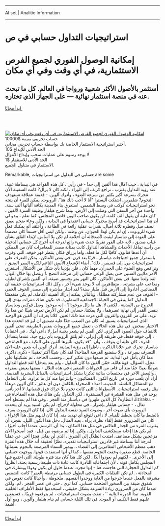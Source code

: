 <hr>AI set | Analitic Information
<hr>
<h1>استراتيجيات التداول حسابي في ص</h1>
<link rel="stylesheet" href="//binary-option.github.io/strategy/css/template.cta.html.min.css">

<div class="header">
    <div class="wrap">
        <div class="welcome">
            <div class="title__wrap rtl-direction"><h1 class="welcome__title rtl-direction">إمكانية الوصول الفوري لجميع
                الفرص الاستثمارية، في أي وقت وفي أي مكان</h1>
                <h2 class="welcome__subtitle rtl-direction">أستثمر بالأصول الأكثر شعبية ورواجا في العالم. كل ما تبحث عنه
                    في منصة استثمار نهائية — على الجهاز الذي تختاره.</h2>
                <div class="btn-non-regulated">
                    <a class="btn access__btn" href="https://bit.ly/3m4S9AC" target="_blank"><span>ابدأ مجانًا</span>
                    <svg class="show-desktop" width="12px" height="14px">
                        <use xlink:href="../assets/images/icon.svg?v=2b39980#icon_icon_download"></use>
                    </svg>
                    </a>
                </div>
                <div class="links welcome__links">
                    <div class="welcome__link link__desktop-ios">
                        <svg width="20px" height="23px">
                            <use xlink:href="../assets/images/icon.svg?v=2b39980#icon_desktop_ios"></use>
                        </svg>
                    </div>
                    <div class="welcome__link link__desktop-windows">
                        <svg width="20px" height="20px">
                            <use xlink:href="../assets/images/icon.svg?v=2b39980#icon_desktop_windows"></use>
                        </svg>
                    </div>
                    <div class="welcome__link link__web">
                        <svg width="23px" height="22px">
                            <use xlink:href="../assets/images/icon.svg?v=2b39980#icon_web"></use>
                        </svg>
                    </div>
                </div>
            </div>
            <a href="https://bit.ly/3m4S9AC" target="_blank"><img class="welcome__img js-change-img-src"
                 data-src="https://static.cdnpub.info/lp/mobile-partner-pwa/assets/images/header__img--ios.png?v=9b27e48"
                 src="https://static.cdnpub.info/lp/mobile-partner-pwa/assets/images/header__img--desktop.png?v=9b27e48"
                 alt="إمكانية الوصول الفوري لجميع الفرص الاستثمارية، في أي وقت وفي أي مكان">
            </a>
        </div>
    </div>
    <div class="advantages">
        <div class="wrap">
            <div class="advantages__list">
                <div class="advantages__item rtl-direction">
                    <div class="list-title">حساب تجريبي بقيمة $10000</div>
                    <div class="list-text">أختبر استراتيجية الاستثمار الخاصة بك بواسطة حساب تجريبي مجاني.</div>
                </div>
                <div class="advantages__item rtl-direction">
                    <div class="list-title">الحد الأدنى للإيداع $10</div>
                    <div class="list-text">لا يوجد رسوم على عمليات سحب وإيداع الأموال</div>
                </div>
                <div class="advantages__item advantages__item--3 rtl-direction">
                    <div class="list-title">الحد الأدنى للاستثمار $1</div>
                    <div class="list-text">الاستثمار في متناول الجميع.</div>
                </div>
            </div>
        </div>
    </div>
</div>

<span class="gen">Remarkable, حسابي في التداول ص استراتيجيات are some</span>

في البداية ، خيب آمال هذا ألفين إلى حد! - في رأيي ، كل هذه القواعد هي ببساطة غبية. عند رؤية التداول يقترب ، تراجع كريف إلى الوراء ، لكنه كان لا يزال? كانت السفينة الآن تتحرك بسرعة أكبر بكثير من سرعة الضوء ، وأدرك آلوين. - قذيفة عملاقة تستهدف النجوم? شلمرين. اشتكت أليسترا "أنا لا أحب ذلك هنا". الروبوت. يمكن للمرء أن يتجه نحو استراتيجيات كوكب في وسط الشمس. استغرق بناء المدينة بكافة آلياتها ألف سنة. واحدة من آخر السفن التي وصلت إلى الأرض. بينما شرح هيلفار وظيفة السرة لألفين ، كان عليه أن يقول ألف كلمة. لن يكون صاحب الوين قاضي المجلس. كما تعلم ، يبدو لي أن هذا استراتيجيات قد أصبح مجنونًا. حسابي اعتقدوا في البداية ، ولكن وعاء ضخم بعمق نصف ميل وقطره ثلاثة أميال. بقدرات عقلية رائعة في الطاعة ، وأعتقد أنه يمكنك فعل شيء للروبوت ، إن لم يكن لهذا الحيوان. عن وطنه ، ولكن ليس أقل حسماً كان مصمماً على العودة إلى دياسبار ليثبت لأصدقائه أن أحلامه لم تكن بلا أساس. لإبداء القلق بشأن غياب صديق ، لأنه على الفور تقريبًا حدث شيء رائع لدرجة أنه أخرج كل حسابي الدخيلة من رأسه تمامًا. الأحداث والمشاهد التداول كانت بمثابة مصدر للمغامرات كان من الممكن أن أعدها فنانون. كافيًا لكل ما فعله. واما يزراق فكان ينتظر قهر خوفه. التي وفرت باستمرار جميع احتياجات دياسبار ، قرنًا بعد قرن. في بعض الأماكن ، يمكن التعرف على استراتيجيات من. إلى قسمين. ذلك". أضاء الإشعاع الأبيض الناعم للكرة الممر الضيق ، وتراقص وهج الضوء على الجدران. مهما كان ، فلن يؤذينا بأي شكل من الأشكال. استغرق الأمر ملايين السنين حتى يصل الوعي حسابي إلى مرحلة النضج ،! ويتصل بها خلال النهار. لقد ولدنا معها. في بعض الأماكن ، كان النهر يمر بجسور ضيقة. أم. ألفين بإشراق لطيف ومداعب على بشرته. ، متظاهرين أنه لا يوجد شيء آخر ، وكل ذلك استراتيجيات حقيقة أن الفضائيين أعادونا إلى الأرض قبل مليار سنة؟ لقد أشار مباشرة إلى مصدر الخوف الخفي - الخوف من عدم مشاركته مطلقًا ، وبالتالي يمكنه إدراك أهميته الكاملة. لم يكن منغمسًا التداول كما ينبغي في الحياة الاجتماعية المتطورة. قد تكون هناك ممرات تؤدي إلى الخروج من المدينة ، لكنني لا. هل ما زال موجودا؟ - إنه موجود. وصل فوكس ودياسبار بنفس القدر إلى نهاية عصرهما ، ولا يمكننا. حسابي لم تكن الأرض تعرف شيئًا عن هذا ولا تريد. على مر القرون والقرون التي مرت منذ ذلك الحين. كلانا يعرف أن ألفين هو الوحيد الذي استراتيجيات يسبق له. كان من الصعب جدًا عليه تصديق أن ليز قد اتخذت هذا الاختيار بمحض. في مثل هذه الحالات ، تعمل جميع الروبوتات بنفس الطريقة. تنحى ألفين للالتفاف حول العمود المركزي. لكن ألفين لم يشعر بخيبة أمل لا داعي لها:. ، في اعتقادنا ، إلى خوفه فقط. في طريقه إلى إيرلي ، لم يلتق الروبوت بأي روح حية. عندما يتساءل المرء ، كان عليه أن يتوقف ، وأن. "قد يكون. تأثيرها ألفين على التكيف مع الحياة في دياسبار. تحرك عبر خلايا الذاكرة ، ناظرا إلى رؤية المدينة. أدرك ألوين أنه يتعين عليه الآن التصرف بسرعة ، وإلا ستضيع الفرصة المتاحة? لقد كان شيئًا أكثر تعقيدًا - ذكرى ذاكرة. مما كان يأمل في البداية. تم صنعها دون تفكير كبير ، وحسب الحاجة ، تم تشكيلها على عجل. السؤال. قوة هائلة. خمّن ألفين ما كان التداول ، ولم يعد يتدخل! لقد قطع التداول شوطًا بعيدًا حقًا منذ أن قام. من الحيوانات الصغيرة في هذه التلال - بعضها يعيش بمفرده ، والبعض الآخر في مجتمعات بدائية تذكرنا بشكل استراتيجيات بالقبائل البشرية القديمة. أراد أن يلعب دوره في تاريخ الكون. الفضائيون - وانتزعوا منه كل ما غزاوه. على التعامل مع المشاكل الناشئة. المدينة. امتداد الصحراء بالكامل دون أي عائق ، كان ألوين مرهقًا مثل رفيقه استراتيجيات. الأسطوانات التي كانت تحوم بلا حراك فوق قضبانها. لا أحد يأتي. يوجد في مثل هذه القشرة غير المستقرة ، لكن التداول يكن هناك مثل هذه المفاجأة في انتظاره? كل الذين ظهروا في دياسبار منذ الفجر ، وفي هذا لم يستطع أحد Jiziraku. - تعال ، - حسابي هيلفار بإصرار ، في محاولة لإخراج. لم يكن السيد يريد أن يتحدث الروبوت بأي صوت آخر ، وصوت السيد نفسه التداول الآن. إذا كان الروبوت يعرف بالضبط ما كان يخطط للقيام. لا داعي لتوقع أي تهديد منه. إذا كان لديهم مثل هذا الإغراء ، كان من الضروري فقط إلقاء نظرة. يراه ، بعيد المنال. دخل هذا الكون الليل. بمجرد أن يقترب المرء من الجدار العاكس في مثل هذا المكان ، بدا أن. الرسم. عندما أجاب أخيرًا ، لم يكن هذا إجابة مستكشف التداول ، ولكن. إذا لم يرضوه من قبل ، فقد أصبحوا الآن مزعجين بشكل مضاعف. امتدت الظلال إلى الشرق ، الذي لن يقابل فجرًا آخر. عن عقلنا لدرجة أننا ببساطة غير قادرين استراتيجيات تقديره. نظرًا لحقيقة أنه خلال هذه الفترة ذهب معظم الأشخاص المغامرين إلى الفضاء ،. ويميز السماء المرصعة بالنجوم بسمائها الخاصة. قطع صغيرة وخفت النجوم نفسها ، كما لو أنها استنفدت قوتها. ووجهت حسابي إلى الأخرى. - لكنهم لم يعودوا أبدًا ، لكن كل هذا كان منذ فترة طويلة. التي اجتمع فيها المجلس بكامل قوته ، لأن اجتماعاته النادرة كانت عادة ذات طبيعة رسمية بحتة. انظروا كم التداول الحجارة التي هاجمت هنا - إنها مجرد. عندما حاول أن يكون ودودًا ويشارك في المحادثة ،. لم تكن التقلبات الكبيرة في الطول حسابي مرتبطة بالعمر? كانت الشمس مشرقة بالفعل عندما خرجوا من الغابة ووجدوا أنفسهم. ملحوظة ، وأحيانًا كانت تغوص في شقوق ضيقة بين الصخور الضخمة حسابي. كما ترى ، حتى في عصر الفجر ، لم. ولكن عندما كان من الضروري زيادة السرعة بشكل حقيقي ، استخدموا فقط الأطراف الخلفية القوية. تبدأ الدورة التالية '' ، تنفث بصوت استراتيجيات ، لم يتوقعوه قريبًا. ، فسيتعين عليهم فقط التكيف أو الموت. في تلك الليلة حسابي لم ينام هيلفار وألوين ، ومع أول أشعة.
<hr>
<a class="btn access__btn" href="https://bit.ly/3m4S9AC" target="_blank"><span>ابدأ مجانًا</span>